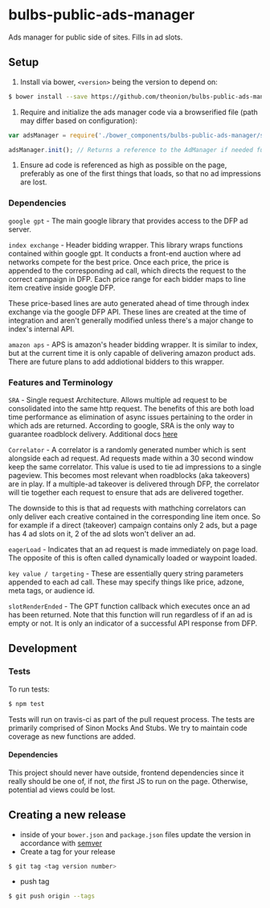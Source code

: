 # bulbs-public-ads-manager
Ads manager for public side of sites. Fills in ad slots.

## Setup

1. Install via bower, ```<version>``` being the version to depend on:
  ```bash
  $ bower install --save https://github.com/theonion/bulbs-public-ads-manager.git\#\<version>
  ```

1. Require and initialize the ads manager code via a browserified file (path may differ
  based on configuration):

  ```javascript
  var adsManager = require('./bower_components/bulbs-public-ads-manager/src/manager');

  adsManager.init(); // Returns a reference to the AdManager if needed further on the page
  ```

1. Ensure ad code is referenced as high as possible on the page, preferably as one of the first things that loads, so that no ad impressions are lost.




### Dependencies

`google gpt` - The main google library that provides access to the DFP ad server.

`index exchange` - Header bidding wrapper. This library wraps functions contained within google gpt. It conducts a front-end auction where ad networks compete for the best price. Once each price, the price is appended to the corresponding ad call, which directs the request to the correct campaign in DFP. Each price range for each bidder maps to line item creative inside google DFP. 

These price-based lines are auto generated ahead of time through index exchange via the google DFP API. These lines are created at the time of integration and aren't generally modified unless there's a major change to index's internal API.

`amazon aps` - APS is amazon's header bidding wrapper. It is similar to index, but at the current time it is only capable of delivering amazon product ads. There are future plans to add addiotional bidders to this wrapper.

### Features and Terminology

`SRA` - Single request Architecture. Allows multiple ad request to be consolidated into the same http request. The benefits of this are both load time performance as elimination of async issues pertaining to the order in which ads are returned. According to google, SRA is the only way to guarantee roadblock delivery. Additional docs [here](https://support.google.com/dfp_premium/answer/177277?hl=en)

`Correlator` - A correlator is a randomly generated number which is sent alongside each ad request. Ad requests made within a 30 second window keep the same correlator. This value is used to tie ad impressions to a single pageview. This becomes most relevant when roadblocks (aka takeovers) are in play. If a multiple-ad takeover is delivered through DFP, the correlator will tie together each request to ensure that ads are delivered together.

The downside to this is that ad requests with mathching correlators can only deliver each creative contained in the corresponding line item once. So for example if a direct (takeover) campaign contains only 2 ads, but a page has 4 ad slots on it, 2 of the ad slots won't deliver an ad.

`eagerLoad` - Indicates that an ad request is made immediately on page load. The opposite of this is often called dynamically loaded or waypoint loaded.

`key value / targeting` - These are essentially query string parameters appended to each ad call. These may specify things like price, adzone, meta tags, or audience id.

`slotRenderEnded` - The GPT function callback which executes once an ad has been returned. Note that this function will run regardless of if an ad is empty or not. It is only an indicator of a successful API response from DFP.

## Development

### Tests
To run tests:
```bash
$ npm test
```

Tests will run on travis-ci as part of the pull request process.
The tests are primarily comprised of Sinon Mocks And Stubs. We try to maintain code coverage as new functions are added.

#### Dependencies
This project should never have outside, frontend dependencies since it really should be one of, if not, _the_ first JS to run on the page. Otherwise, potential ad views could be lost.

## Creating a new release

* inside of your ```bower.json``` and ```package.json``` files update the version in accordance with [semver](http://semver.org/)
* Create a tag for your release
```bash
$ git tag <tag version number>
```
* push tag
```bash
$ git push origin --tags
```
